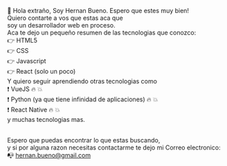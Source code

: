 👋 Hola extraño, Soy Hernan Bueno. Espero que estes muy bien!</br>
Quiero contarte a vos que estas aca que</br>
soy un desarrollador web en proceso.</br>
Aca te dejo un pequeño resumen de las tecnologias que conozco:</br>
👉 HTML5 </br>
👉 CSS</br>
👉 Javascript</br>
👉 React (solo un poco)</br>
Y quiero seguir aprendiendo otras tecnologias como</br>
❗ VueJS 🔥 💥</br>
❗ Python (ya que tiene infinidad de aplicaciones) 🔥 💥</br>
❗ React Native 🔥 💥</br>
y muchas tecnologias mas.</br></br>

Espero que puedas encontrar lo que estas buscando,</br>
y si por alguna razon necesitas contactarme te dejo mi Correo electronico:</br>
📭 hernan.bueno@gmail.com</br>



